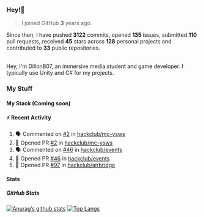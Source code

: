 ### Hey!👋
<!-- [![Banner](banner.png)](https://dillonb07.is-a.dev) -->


> I joined GitHub **3** years ago.

Since then, I have pushed **3122** commits, opened **135** issues, submitted **110** pull requests, received **45** stars across **128** personal projects and contributed to **33** public repositories.

<br>
Hey, I'm DillonB07, an immersive media student and game developer. I typically use Unity and C# for my projects.

<br>

### My Stuff

#### My Stack (Coming soon)

#### :zap: Recent Activity

<!--START_SECTION:activity-->
1. 🗣 Commented on [#2](https://github.com/hackclub/mc-ysws/pull/2#issuecomment-2425186122) in [hackclub/mc-ysws](https://github.com/hackclub/mc-ysws)
2. 💪 Opened PR [#2](https://github.com/hackclub/mc-ysws/pull/2) in [hackclub/mc-ysws](https://github.com/hackclub/mc-ysws)
3. 🗣 Commented on [#46](https://github.com/hackclub/events/pull/46#issuecomment-2419434825) in [hackclub/events](https://github.com/hackclub/events)
4. 💪 Opened PR [#46](https://github.com/hackclub/events/pull/46) in [hackclub/events](https://github.com/hackclub/events)
5. 💪 Opened PR [#97](https://github.com/hackclub/airbridge/pull/97) in [hackclub/airbridge](https://github.com/hackclub/airbridge)
<!--END_SECTION:activity-->

#### Stats

##### GitHub Stats
[![Anurag’s github stats](https://github-readme-stats.vercel.app/api?username=dillonb07&show_icons=true&theme=radical)](https://github.com/dillonb07)
[![Top Langs](https://github-readme-stats.vercel.app/api/top-langs/?username=dillonb07&layout=compact&theme=radical)](https://github.com/dillonb07)
